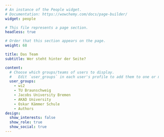 ```yaml
---
# An instance of the People widget.
# Documentation: https://wowchemy.com/docs/page-builder/
widget: people

# This file represents a page section.
headless: true

# Order that this section appears on the page.
weight: 68

title: Das Team
subtitle: Wer steht hinter der Seite?

content:
  # Choose which groups/teams of users to display.
  #   Edit `user_groups` in each user's profile to add them to one or more of these groups.
  user_groups:
    - wi2
    - TU Braunschweig
    - Jacobs University Bremen
    - AKAD University
    - Oskar Kämmer Schule
    - Authors
design:
  show_interests: false
  show_role: true
  show_social: true
---
```

